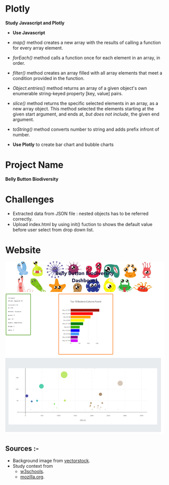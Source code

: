 # Plotly

__Study Javascript and Plotly__

- **Use Javascript**
 - *map()* method creates a new array with the results of calling a function for every array element.
 - *forEach()* method calls a function once for each element in an array, in order.
 - *filter()* method creates an array filled with all array elements that meet a condition provided in the function.
 - *Object.entries()* method returns an array of a given object's own enumerable string-keyed property [key, value] pairs.
 - *slice()* method returns the specific selected elements in an array, as a new array object. This method selected the elements starting at the given start argument, and ends at, *but does not include*, the given end argument.
 - *toString()* method converts number to string and adds prefix infront of number.
 
- **Use Plotly** to create bar chart and bubble charts

# Project Name

**Belly Button Biodiversity**

# Challenges
- Extracted data from JSON file : nested objects has to be referred correctly.
- Upload index.html by using init() fuction to shows the default value before user select from drop down list.

# Website 

![Image of Website](Resources/websiteImage.png)

## Sources :-
- Background image from [vectorstock](https://www.vectorstock.com/).
- Study context from 
  - [w3schools](https://www.w3schools.com).
  - [mozilla.org](https://developer.mozilla.org/).
